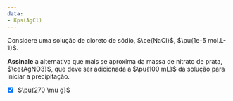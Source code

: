 ```yaml
---
data:
- Kps(AgCl)
---
```


Considere uma solução de cloreto de sódio, $\ce{NaCl}$, $\pu{1e-5 mol.L-1}$.

**Assinale** a alternativa que mais se aproxima da massa de nitrato de prata, $\ce{AgNO3}$, que deve ser adicionada a $\pu{100 mL}$ da solução para iniciar a precipitação.

- [x] $\pu{270 \mu g}$

